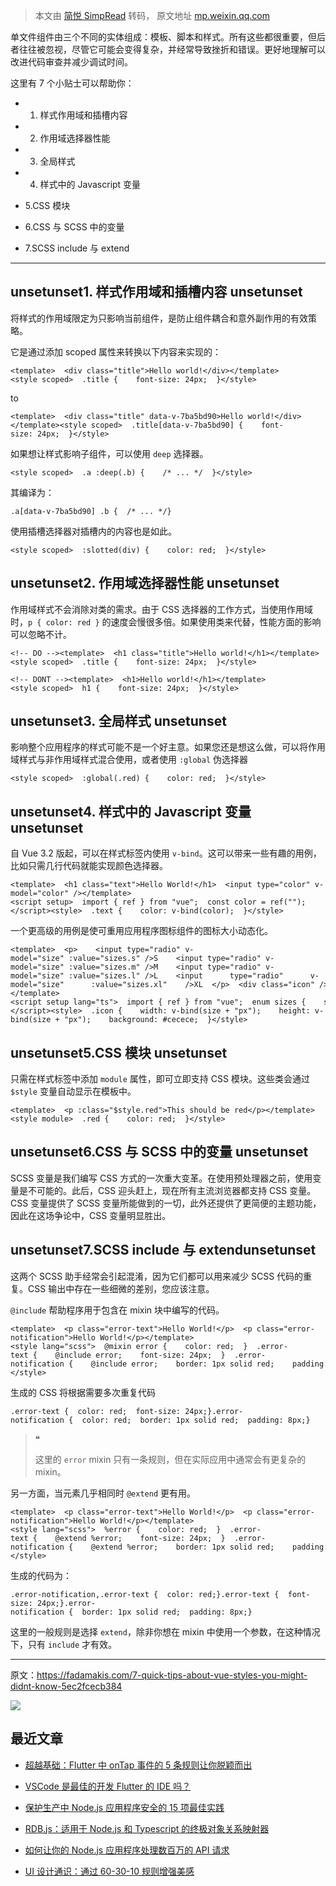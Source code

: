 > 本文由 [简悦 SimpRead](http://ksria.com/simpread/) 转码， 原文地址 [mp.weixin.qq.com](https://mp.weixin.qq.com/s/DFDqCqz9icX9_1OdK2t_Jw)

单文件组件由三个不同的实体组成：模板、脚本和样式。所有这些都很重要，但后者往往被忽视，尽管它可能会变得复杂，并经常导致挫折和错误。更好地理解可以改进代码审查并减少调试时间。

这里有 7 个小贴士可以帮助你：

*   1. 样式作用域和插槽内容
    
*   2. 作用域选择器性能
    
*   3. 全局样式
    
*   4. 样式中的 Javascript 变量
    
*   5.CSS 模块
    
*   6.CSS 与 SCSS 中的变量
    
*   7.SCSS include 与 extend
    

* * *

unsetunset1. 样式作用域和插槽内容 unsetunset
----------------------------------

将样式的作用域限定为只影响当前组件，是防止组件耦合和意外副作用的有效策略。

它是通过添加 scoped 属性来转换以下内容来实现的：

```
<template>  <div class="title">Hello world!</div></template><style scoped>  .title {    font-size: 24px;  }</style>
```

to

```
<template>  <div class="title" data-v-7ba5bd90>Hello world!</div></template><style scoped>  .title[data-v-7ba5bd90] {    font-size: 24px;  }</style>
```

如果想让样式影响子组件，可以使用 `deep` 选择器。

```
<style scoped>  .a :deep(.b) {    /* ... */  }</style>
```

其编译为：

```
.a[data-v-7ba5bd90] .b {  /* ... */}
```

使用插槽选择器对插槽内的内容也是如此。

```
<style scoped>  :slotted(div) {    color: red;  }</style>
```

unsetunset2. 作用域选择器性能 unsetunset
--------------------------------

作用域样式不会消除对类的需求。由于 CSS 选择器的工作方式，当使用作用域时，`p { color: red }` 的速度会慢很多倍。如果使用类来代替，性能方面的影响可以忽略不计。

```
<!-- DO --><template>  <h1 class="title">Hello world!</h1></template><style scoped>  .title {    font-size: 24px;  }</style>
```

```
<!-- DONT --><template>  <h1>Hello world!</h1></template><style scoped>  h1 {    font-size: 24px;  }</style>
```

unsetunset3. 全局样式 unsetunset
----------------------------

影响整个应用程序的样式可能不是一个好主意。如果您还是想这么做，可以将作用域样式与非作用域样式混合使用，或者使用 `:global` 伪选择器

```
<style scoped>  :global(.red) {    color: red;  }</style>
```

unsetunset4. 样式中的 Javascript 变量 unsetunset
------------------------------------------

自 Vue 3.2 版起，可以在样式标签内使用 `v-bind`。这可以带来一些有趣的用例，比如只需几行代码就能实现颜色选择器。

```
<template>  <h1 class="text">Hello World!</h1>  <input type="color" v-model="color" /></template><script setup>  import { ref } from "vue";  const color = ref("");</script><style>  .text {    color: v-bind(color);  }</style>
```

一个更高级的用例是使可重用应用程序图标组件的图标大小动态化。

```
<template>  <p>    <input type="radio" v-model="size" :value="sizes.s" />S    <input type="radio" v-model="size" :value="sizes.m" />M    <input type="radio" v-model="size" :value="sizes.l" />L    <input      type="radio"      v-model="size"      :value="sizes.xl"    />XL  </p>  <div class="icon" /></template><script setup lang="ts">  import { ref } from "vue";  enum sizes {    s = 8,    m = 16,    l = 32,    xl = 64,  }  const size = ref(sizes.xl);</script><style>  .icon {    width: v-bind(size + "px");    height: v-bind(size + "px");    background: #cecece;  }</style>
```

unsetunset5.CSS 模块 unsetunset
-----------------------------

只需在样式标签中添加 `module` 属性，即可立即支持 CSS 模块。这些类会通过 `$style` 变量自动显示在模板中。

```
<template>  <p :class="$style.red">This should be red</p></template><style module>  .red {    color: red;  }</style>
```

unsetunset6.CSS 与 SCSS 中的变量 unsetunset
--------------------------------------

SCSS 变量是我们编写 CSS 方式的一次重大变革。在使用预处理器之前，使用变量是不可能的。此后，CSS 迎头赶上，现在所有主流浏览器都支持 CSS 变量。CSS 变量提供了 SCSS 变量所能做到的一切，此外还提供了更简便的主题功能，因此在这场争论中，CSS 变量明显胜出。

unsetunset7.SCSS include 与 extendunsetunset
-------------------------------------------

这两个 SCSS 助手经常会引起混淆，因为它们都可以用来减少 SCSS 代码的重复。CSS 输出中存在一些细微的差别，您应该注意。

`@include` 帮助程序用于包含在 mixin 块中编写的代码。

```
<template>  <p class="error-text">Hello World!</p>  <p class="error-notification">Hello World!</p></template><style lang="scss">  @mixin error {    color: red;  }  .error-text {    @include error;    font-size: 24px;  }  .error-notification {    @include error;    border: 1px solid red;    padding: 8px;  }</style>
```

生成的 CSS 将根据需要多次重复代码

```
.error-text {  color: red;  font-size: 24px;}.error-notification {  color: red;  border: 1px solid red;  padding: 8px;}
```

> ❝
> 
> 这里的 `error` mixin 只有一条规则，但在实际应用中通常会有更复杂的 mixin。

另一方面，当元素几乎相同时 `@extend` 更有用。

```
<template>  <p class="error-text">Hello World!</p>  <p class="error-notification">Hello World!</p></template><style lang="scss">  %error {    color: red;  }  .error-text {    @extend %error;    font-size: 24px;  }  .error-notification {    @extend %error;    border: 1px solid red;    padding: 8px;  }</style>
```

生成的代码为：

```
.error-notification,.error-text {  color: red;}.error-text {  font-size: 24px;}.error-notification {  border: 1px solid red;  padding: 8px;}
```

这里的一般规则是选择 `extend`，除非你想在 mixin 中使用一个参数，在这种情况下，只有 `include` 才有效。

* * *

原文：https://fadamakis.com/7-quick-tips-about-vue-styles-you-might-didnt-know-5ec2fcecb384

![](https://mmbiz.qpic.cn/mmbiz_jpg/WYoaOn5t0AOUYHONmDgjGbAicZVpbQWWwiaw27dsmzh2rGqXFK8xrQqPRLGDGCm837CgDco1hG8W0bOaKYq8y4qQ/640?wx_fmt=jpeg)

最近文章
----

*   [超越基础：Flutter 中 onTap 事件的 5 条规则让你脱颖而出](http://mp.weixin.qq.com/s?__biz=MzI0MDIwNTQ1Mg==&mid=2676499349&idx=1&sn=df7b4c8a659fa75cc9737ae2ee73b235&chksm=f362e876c415616010a169b6ffbb3e46f700b9802f0ac18722aa58bdd187c88f29eb0922074d&scene=21#wechat_redirect)
    
*   [VSCode 是最佳的开发 Flutter 的 IDE 吗？](http://mp.weixin.qq.com/s?__biz=MzI0MDIwNTQ1Mg==&mid=2676499296&idx=1&sn=8d90fdd76a23395be7664f35ef4a9f08&chksm=f362e883c4156195b03f60dbcc9157b69f00197cfb9123eb6a562478576ec92c475ccd61aad1&scene=21#wechat_redirect)  
    
*   [保护生产中 Node.js 应用程序安全的 15 项最佳实践](http://mp.weixin.qq.com/s?__biz=MzI0MDIwNTQ1Mg==&mid=2676499243&idx=1&sn=48377078444cfac72ca61be90f596a4f&chksm=f362e8c8c41561def328ba8f1eb8a8549464af534373919e6722ad2fe9500be1eb9f7d714d7c&scene=21#wechat_redirect)  
    
*   [RDB.js：适用于 Node.js 和 Typescript 的终极对象关系映射器](http://mp.weixin.qq.com/s?__biz=MzI0MDIwNTQ1Mg==&mid=2676499212&idx=1&sn=468131afae1a832a87610eec544912bb&chksm=f362e8efc41561f9bc840ac261f520187654ca7ad6b483b48580f488d78fe15e2250b09f3848&scene=21#wechat_redirect)  
    
*   [如何让你的 Node.js 应用程序处理数百万的 API 请求](http://mp.weixin.qq.com/s?__biz=MzI0MDIwNTQ1Mg==&mid=2676499200&idx=1&sn=c0ce7985b0e7c859ee1d483085902e49&chksm=f362e8e3c41561f5890e563af127e1d9b81718c17722c5c6caa254cfb72e4116951fcb76103b&scene=21#wechat_redirect)  
    
*   [UI 设计通识：通过 60-30-10 规则增强美感](http://mp.weixin.qq.com/s?__biz=MzI0MDIwNTQ1Mg==&mid=2676499195&idx=1&sn=e0585c13cb13228e10d337fe8503cee6&chksm=f362e918c415600e63daf3ee89914e82983b827efe7ef97f9a4438fc31ac6704ea675a3bb4e5&scene=21#wechat_redirect)
